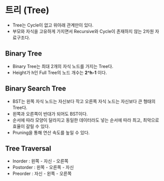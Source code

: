 # 트리 (Tree)
* Tree는 Cycle이 없고 위아래 관계만이 있다.
* 부모와 자식을 고유하게 가지면서 Recursive와 Cycle이 존재하지 않는 2차원 자료구조다.

## Binary Tree
* Binary Tree는 최대 2개의 자식 노드를 가지는 Tree다.
* Height가 h인 Full Tree의 노드 개수는 **2^h-1** 이다.

## Binary Search Tree
* BST는 왼쪽 자식 노드는 자신보다 작고 오른쪽 자식 노드는 자신보다 큰 형태의 Tree다.
* 왼쪽과 오른쪽이 반대가 되어도 BST이다.
* 순서에 따라 모양이 달라지고 동일한 데이터라도 넣는 순서에 따라 최고, 최악으로 효율이 갈릴 수 있다.
* Pruning을 통해 연산 속도를 높일 수 있다.

## Tree Traversal
* Inorder : 왼쪽 - 자신 - 오른쪽
* Postorder : 왼쪽 - 오른쪽 - 자신
* Preorder : 자신 - 왼쪽 - 오른쪽
